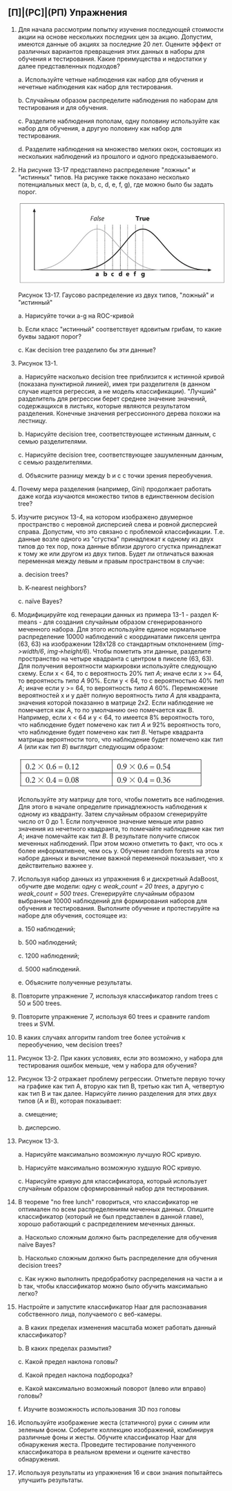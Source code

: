 ## [П]|(РС]|(РП) Упражнения

1. Для начала рассмотрим попытку изучения последующей стоимости акции на основе нескольких последних цен за акцию. Допустим, имеются данные об акциях за последние 20 лет. Оцените эффект от различных вариантов превращения этих данных в наборы для обучения и тестирования. Какие преимущества и недостатки у далее представленных подходов?

	a. Используйте четные наблюдения как набор для обучения и нечетные наблюдения как набор для тестирования.

	b. Случайным образом распределите наблюдения по наборам для тестирования и для обучения.

	c. Разделите наблюдения пополам, одну половину используйте как набор для обучения, а другую половину как набор для тестирования.

	d. Разделите наблюдения на множество мелких окон, состоящих из нескольких наблюдений из прошлого и одного предсказываемого.

2. На рисунке 13-17 представлено распределение "ложных" и "истинных" типов. На рисунке также показано несколько потенциальных мест (a, b, c, d, e, f, g), где можно было бы задать порог.

    ![Рисунок 13-17 не найден](Images/Pic_13_17.jpg)

    Рисунок 13-17. Гаусово распределение из двух типов, "ложный" и "истинный"

	a. Нарисуйте точки a-g на ROC-кривой

	b. Если класс "истинный" соответствует ядовитым грибам, то какие буквы задают порог?

	c. Как decision tree разделило бы эти данные?

3. Рисунок 13-1.

	a. Нарисуйте насколько decision tree приблизится к истинной кривой (показана пунктирной линией), имея три разделителя (в данном случае ищется регрессия, а не модель классификации). "Лучший" разделитель для регрессии берет среднее значение значений, содержащихся в листьях, которые являются результатом разделения. Конечные значения регрессионного дерева похожи на лестницу.

	b. Нарисуйте decision tree, соответствующее истинным данным, с семью разделителями.

	c. Нарисуйте decision tree, соответствующее зашумленным данным, с семью разделителями.

	d. Объясните разницу между b и c с точки зрения переобучения.

4. Почему мера разделения (например, Gini) продолжает работать даже когда изучаются множество типов в единственном decision tree?

5. Изучите рисунок 13-4, на котором изображено двумерное пространство с неровной дисперсией слева и ровной дисперсией справа. Допустим, что это связано с проблемой классификации. Т.е. данные возле одного из "сгустка" принадлежат к одному из двух типов до тех пор, пока данные вблизи другого сгустка принадлежат к тому же или другом из двух типов. Будет ли отличаться важная переменная между левым и правым пространством в случае:

	a. decision trees?
	
	b. K-nearest neighbors?
	
	c. naïve Bayes?

6. Модифицируйте код генерации данных из примера 13-1 - раздел K-means - для создания случайным образом сгенерированного меченного набора. Для этого используйте единое нормальное распределение 10000 наблюдений с координатами пикселя центра (63, 63) на изображении 128x128 со стандартным отклонением (*img->width/6*, *img->height/6*). Чтобы пометить эти данные, разделите пространство на четыре квадранта с центром в пикселе (63, 63). Для получения вероятности маркировки используйте следующую схему. Если x < 64, то с вероятность 20% *тип A*; иначе если x >= 64, то вероятность *типа A* 90%. Если y < 64, то с вероятностью 40% *тип A*; иначе если y >= 64, то вероятность *типа A* 60%. Перемножение вероятностей x и y даёт полную вероятность *типа A* для квадранта, значения которой показанно в матрице 2x2. Если наблюдение не помечается как A, то по умолчанию оно помечается как B. Например, если x < 64 и y < 64, то имеется 8% вероятность того, что наблюдение будет помечено как *тип A* и 92% вероятность того, что наблюдение будет помечено как *тип B*. Четыре квадранта матрицы вероятности того, что наблюдение будет помечено как *тип A* (или как *тип B*) выглядит следующим образом:

    ![Формула 13-46 не найдена](Images/Frml_13_46.jpg)

    Используйте эту матрицу для того, чтобы пометить все наблюдения. Для этого в начале определите принадлежность наблюдения к одному из квадранту. Затем случайным образом сгенерируйте число от 0 до 1. Если полученное значение меньше или равно значения из нечетного квадранта, то помечайте наблюдение как *тип A*; иначе помечайте как *тип B*. В результате получите список меченных наблюдений. При этом можно отметить то факт, что ось x более информативнее, чем ось y. Обучение random forests на этом наборе данных и вычисление важной переменной показывает, что x действительно важнее y.

7. Используя набор данных из упражнения 6 и дискретный AdaBoost, обучите две модели: одну с *weak_count = 20 trees*, а другую с *weak_count = 500 trees*. Сгенерируйте случайным образом выбранные 10000 наблюдений для формирования наборов для обучения и тестирования. Выполните обучение и протестируйте на наборе для обучения, состоящее из:

	a. 150 наблюдений;

	b. 500 наблюдений;

	c. 1200 наблюдений;

	d. 5000 наблюдений.

	e. Объясните полученные результаты.

8. Повторите упражнение 7, используя классификатор random trees с 50 и 500 trees.

9. Повторите упражнение 7, используя 60 trees и сравните random trees и SVM.

10. В каких случаях алгоритм random tree более устойчив к переобучению, чем decision trees?

11. Рисунок 13-2. При каких условиях, если это возможно, у набора для тестирования ошибок меньше, чем у набора для обучения?

12. Рисунок 13-2 отражает проблему регрессии. Отметьте первую точку на графике как тип A, вторую как тип B, третью как тип A, четвертую как тип B и так далее. Нарисуйте линию разделения для этих двух типов (A и B), которая показывает:

	a. смещение;

	b. дисперсию.

13. Рисунок 13-3.

	a. Нарисуйте максимально возможную лучшую ROC кривую.

	b. Нарисуйте максимально возможную худшую ROC кривую.

	c. Нарисуйте кривую для классификатора, который использует случайным образом сформированный набор для тестирования.

14. В теореме "no free lunch" говориться, что классификатор не оптимален по всем распределениям меченных данных. Опишите классификатор (который не был представлен в данной главе), хорошо работающий с распределением меченных данных.

	a. Насколько сложным должно быть распределение для обучения naïve Bayes?

	b. Насколько сложным должно быть распределение для обучения decision trees?

	c. Как нужно выполнить предобработку распределения на части a и b так, чтобы классификатор можно было обучить максимально легко?

15. Настройте и запустите классификатор Haar для распознавания собственного лица, получаемого с веб-камеры.

	a. В каких пределах изменения масштаба может работать данный классификатор?

	b. В каких пределах размытия?

	c. Какой предел наклона головы?

	d. Какой предел наклона подбородка?

	e. Какой максимально возможный поворот (влево или вправо) головы?

	f. Изучите возможность использования 3D поз головы

16. Используйте изображение жеста (статичного) руки с синим или зеленым фоном. Соберите коллекцию изображений, комбинируя различные фоны и жесты. Обучите классификатор Haar для обнаружения жеста. Проведите тестирование полученного классификатора в реальном времени и оцените качество обнаружения.

17. Используя результаты из упражнения 16 и свои знания попытайтесь улучшить результаты.